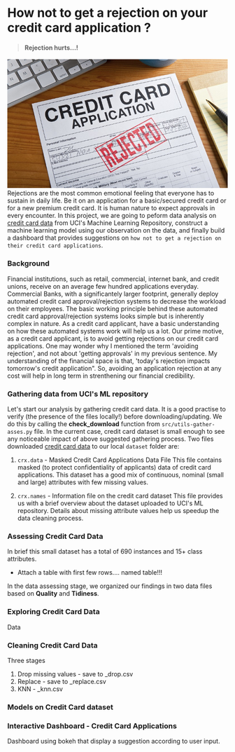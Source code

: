 # How not to get a rejection on your credit card application ?

> #### Rejection hurts...!  
![moneytips.com](/images/moneytips_rejection.jpeg)
Rejections are the most common emotional feeling that everyone has to sustain in daily life. Be it on an application for a basic/secured credit card or for a new premium credit card. It is human nature to expect approvals in every encounter. In this project, we are going to peform data analysis on [credit card data](https://archive.ics.uci.edu/ml/datasets/default+of+credit+card+clients) from UCI's Machine Learning Repository, construct a machine learning model using our observation on the data, and finally build a dashboard that provides suggestions on `how not to get a rejection on their credit card applications`.


### Background
Financial institutions, such as retail, commercial, internet bank, and credit unions, receive on an average few hundred applications everyday. Commercial Banks, with a significantely larger footprint, generally deploy automated credit card approval/rejection systems to decrease the workload on their employees. The basic working principle behind these automated credit card approval/rejection systems looks simple but is inherently complex in nature. As a credit card applicant, have a basic understanding on how these automated systems work will help us a lot. Our prime motive, as a credit card applicant, is to avoid getting rejections on our credit card applications. One may wonder why I mentioned the term 'avoiding rejection', and not about 'getting approvals' in my previous sentence. My understanding of the financial space is that, 'today's rejection impacts tomorrow's credit application". So, avoiding an application rejection at any cost will help in long term in strenthening our financial credibility.


### Gathering data from UCI's ML repository
Let's start our analysis by gathering credit card data. It is a good practise to verify (the presence of the files locally!) before downloading/updating. We do this by calling the **check_download** function from `src/utils-gather-asses.py` file. In the current case, credit card dataset is small enough to see any noticeable impact of above suggested gathering process. Two files downloaded [credit card data](https://archive.ics.uci.edu/ml/datasets/default+of+credit+card+clients) to our local  `dataset` folder are:

1. `crx.data` - Masked Credit Card Applications Data File
This file contains masked (to protect confidentiality of applicants) data of credit card applications. This dataset has a good mix of continuous, nominal (small and large) attributes with few missing values. 

2. `crx.names` - Information file on the credit card dataset
This file provides us with a brief overview about the dataset uploaded to UCI's ML repository. Details about missing attribute values help us speedup the data cleaning process.


### Assessing Credit Card Data
In brief this small dataset has a total of 690 instances and 15+ class attributes. 

- Attach a table with first few rows.... named table!!!


In the data assessing stage, we organized our findings in two data files based on **Quality** and **Tidiness**.


### Exploring Credit Card Data 
Data


### Cleaning Credit Card Data
Three stages
1. Drop missing values - save to _drop.csv
2. Replace - save to _replace.csv 
3. KNN - _knn.csv



### Models on Credit Card dataset



### Interactive Dashboard - Credit Card Applications 
Dashboard using bokeh that display a suggestion according to user input. 








